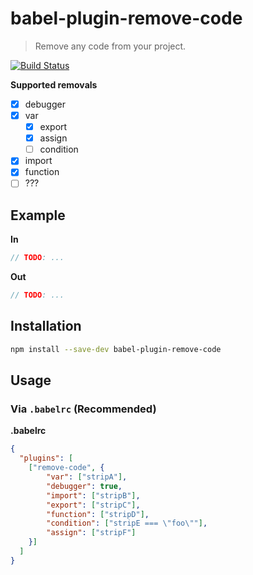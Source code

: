 # babel-plugin-remove-code

> Remove any code from your project.

[![Build Status](https://travis-ci.org/Sendoushi/babel-plugin-remove-code.svg?branch=master)](https://travis-ci.org/sendoushi/babel-plugin-remove-code)

**Supported removals**

- [x] debugger
- [x] var
    - [x] export
    - [x] assign
    - [ ] condition
- [x] import
- [x] function
- [ ] ???

## Example

**In**

```javascript
// TODO: ...
```

**Out**

```javascript
// TODO: ...
```

## Installation

```sh
npm install --save-dev babel-plugin-remove-code
```

## Usage

### Via `.babelrc` (Recommended)

**.babelrc**

```json
{
  "plugins": [
    ["remove-code", {
        "var": ["stripA"],
        "debugger": true,
        "import": ["stripB"],
        "export": ["stripC"],
        "function": ["stripD"],
        "condition": ["stripE === \"foo\""],
        "assign": ["stripF"]
    }]
  ]
}
```

